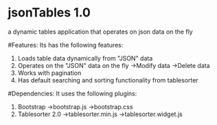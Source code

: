 # jsonTables 1.0
a dynamic tables application that operates on  json data on the fly

#Features:
Its has the following features:
1) Loads table data dynamically from "JSON" data
2) Operates on the "JSON" data on the fly
  ->Modify data
  ->Delete data
3) Works with pagination 
4) Has default searching and sorting functionality from tablesorter

#Dependencies:
It uses the following plugins:
1) Bootstrap
  ->bootstrap.js
  ->bootstrap.css
2) Tablesorter 2.0 
  ->tablesorter.min.js
  ->tablesorter.widget.js
  
